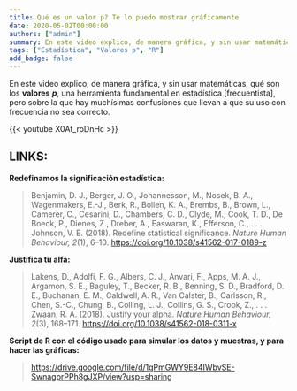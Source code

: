 ```yaml
---
title: Qué es un valor p? Te lo puedo mostrar gráficamente
date: 2020-05-02T00:00:00
authors: ["admin"]
summary: En este video explico, de manera gráfica, y sin usar matemáticas, qué son los **valores** ***p***.
tags: ["Estadística", "Valores p", "R"]
add_badge: false
---
```


En este video explico, de manera gráfica, y sin usar matemáticas, qué son los **valores** ***p***, una herramienta fundamental en estadística [frecuentista], pero sobre la que hay muchísimas confusiones que llevan a que su uso con frecuencia no sea correcto.

{{< youtube X0At_roDnHc >}}

## LINKS:

**Redefinamos la significación estadística:**
> Benjamin, D. J., Berger, J. O., Johannesson, M., Nosek, B. A., Wagenmakers, E.-J., Berk, R., Bollen, K. A., Brembs, B., Brown, L., Camerer, C., Cesarini, D., Chambers, C. D., Clyde, M., Cook, T. D., De Boeck, P., Dienes, Z., Dreber, A., Easwaran, K., Efferson, C., . . . Johnson, V. E. (2018). Redefine statistical significance. *Nature Human Behaviour, 2*(1), 6–10. https://doi.org/10.1038/s41562-017-0189-z 

**Justifica tu alfa:**
> Lakens, D., Adolfi, F. G., Albers, C. J., Anvari, F., Apps, M. A. J., Argamon, S. E., Baguley, T., Becker, R. B.,
Benning, S. D., Bradford, D. E., Buchanan, E. M., Caldwell, A. R., Van Calster, B., Carlsson, R., Chen, S.-C., Chung, B., Colling, L. J., Collins, G. S., Crook, Z., . . . Zwaan, R. A. (2018). Justify your alpha. *Nature Human Behaviour, 2*(3), 168–171. https://doi.org/10.1038/s41562-018-0311-x

**Script de R con el código usado para simular los datos y muestras, y para hacer las gráficas:** <br/>
> https://drive.google.com/file/d/1gPmGWY9E84IWbvSE-SwnagprPPh8gJXP/view?usp=sharing
